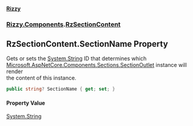 #### [Rizzy](index 'index')
### [Rizzy.Components](Rizzy.Components 'Rizzy.Components').[RzSectionContent](Rizzy.Components.RzSectionContent 'Rizzy.Components.RzSectionContent')

## RzSectionContent.SectionName Property

Gets or sets the [System.String](https://docs.microsoft.com/en-us/dotnet/api/System.String 'System.String') ID that determines which [Microsoft.AspNetCore.Components.Sections.SectionOutlet](https://docs.microsoft.com/en-us/dotnet/api/Microsoft.AspNetCore.Components.Sections.SectionOutlet 'Microsoft.AspNetCore.Components.Sections.SectionOutlet') instance will render  
the content of this instance.

```csharp
public string? SectionName { get; set; }
```

#### Property Value
[System.String](https://docs.microsoft.com/en-us/dotnet/api/System.String 'System.String')